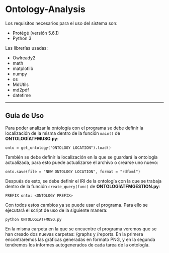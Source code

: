 # Ontology-Analysis

Los requisitos necesarios para el uso del sistema son:
 - Protégé (versión 5.6.1)
 - Python 3

Las librerías usadas:
-	Owlready2
- math
- matplotlib
- numpy
- os
- MdUtils
-	md2pdf
-	datetime
---
## Guía de Uso
Para poder analizar la ontología con el programa se debe definir la localización de la misma dentro de la función `main()` de **ONTOLOGÍATFMUSO.py**:

`onto = get_ontology("ONTOLOGY LOCATION").load()`

También se debe definir la localización en la que se guardará la ontología actualizada, para esto puede actualizarse el archivo o crearse uno nuevo:

`onto.save(file = "NEW ONTOLOGY LOCATION", format = "rdfxml")`

Después de esto, se debe definir el IRI de la ontología con la que se trabaja dentro de la función `create_query(func)` de **ONTOLOGÍATFMGESTION.py**:

`PREFIX onto: <ONTOLOGY PREFIX>`

Con todos estos cambios ya se puede usar el programa. Para ello se ejecutará el script de uso de la siguiente manera:

`python ONTOLOGIATFMUSO.py`

En la misma carpeta en la que se encuentre el programa veremos que se han creado dos nuevas carpetas: /graphs y /reports. En la primera encontraremos las gráficas generadas en formato PNG, y en la segunda tendremos los informes autogenerados de cada tarea de la ontología.
